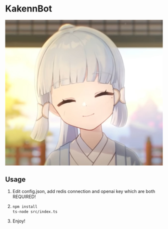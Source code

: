 # KakennBot

![Ayaka](assets/ayaka.jpg)

## Usage
1. Edit config.json, add redis connection and openai key which are both REQUIRED!
2.
    ```
    npm install
    ts-node src/index.ts
    ```
3. Enjoy!